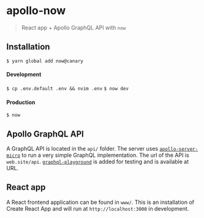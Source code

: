 # apollo-now

> React app + Apollo GraphQL API with `now`

## Installation

`$ yarn global add now@canary`

#### Development

`$ cp .env.default .env && nvim .env`
`$ now dev`

#### Production

`$ now`

## Apollo GraphQL API

A GraphQL API is located in the `api/` folder. The server uses
[`apollo-server-micro`](https://www.npmjs.com/package/apollo-server-micro) to
run a very simple GraphQL implementation. The url of the API is `web.site/api`.
[`graphql-playground`](https://github.com/prismagraphql/graphql-playground) is
added for testing and is available at URL.

## React app

A React frontend application can be found in `www/`. This is an installation
of Create React App and will run at `http://localhost:3000` in development.
